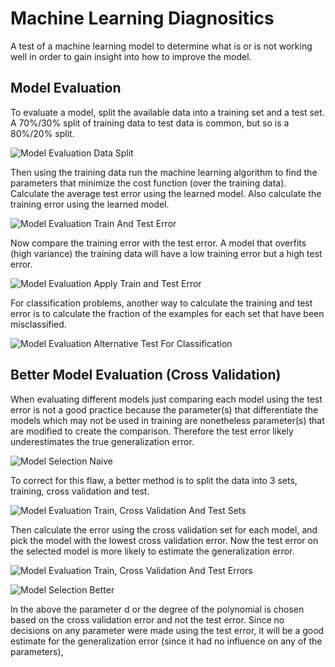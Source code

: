 # Machine Learning Diagnositics

A test of a machine learning model to determine what is or is not working well in order to gain insight into how to improve the model.

## Model Evaluation

To evaluate a model, split the available data into a training set and a test set. A 70%/30% split of training data to test data is common, but so is a 80%/20% split.

![Model Evaluation Data Split](/ModelEvalDataSplit.PNG 'Model evaluation using split training and test data')

Then using the training data run the machine learning algorithm to find the parameters that minimize the cost function (over the training data). Calculate the average test error using the learned model. Also calculate the training error using the learned model.

![Model Evaluation Train And Test Error](/ModelEvalTrainAndTestError.PNG 'Model evaluation training and test errors')

Now compare the training error with the test error. A model that overfits (high variance) the training data will have a low training error but a high test error.

![Model Evaluation Apply Train and Test Error](/ModelEvalApplyTrainAndTestError.PNG 'Model evaluation applying training and test errors')

For classification problems, another way to calculate the training and test error is to calculate the fraction of the examples for each set that have been misclassified.

![Model Evaluation Alternative Test For Classification](/ModelEvalClassificationAltTest.PNG 'Model evaluation alternative test for classification')

## Better Model Evaluation (Cross Validation)

When evaluating different models just comparing each model using the test error is not a good practice because the parameter(s) that differentiate the models which may not be used in training are nonetheless parameter(s) that are modified to create the comparison. Therefore the test error likely underestimates the true generalization error.

![Model Selection Naive](/ModelSelectNaive.PNG 'Model selection naive approach')

To correct for this flaw, a better method is to split the data into 3 sets, training, cross validation and test.

![Model Evaluation Train, Cross Validation And Test Sets](/ModelEvalTrainCVTestSets.PNG 'Model evaluation training, cross validation and test sets')

Then calculate the error using the cross validation set for each model, and pick the model with the lowest cross validation error. Now the test error on the selected model is more likely to estimate the generalization error.

![Model Evaluation Train, Cross Validation And Test Errors](/ModelEvalTrainCVTestErrors.PNG 'Model evaluation training, cross validation and test errors')

![Model Selection Better](/ModelSelectBetter.PNG 'Model selection better approach')

In the above the parameter d or the degree of the polynomial is chosen based on the cross validation error and not the test error. Since no decisions on any parameter were made using the test error, it will be a good estimate for the generalization error (since it had no influence on any of the parameters),
